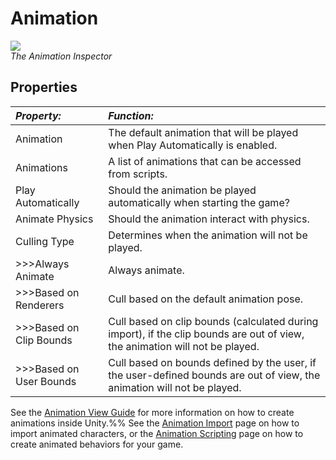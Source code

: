 Animation
=========


![](http://docwiki.hq.unity3d.com/uploads/Main/AnimationInspector35.png)  
_The Animation <span class=keyword>Inspector</span>_

Properties
----------



|**_Property:_** |**_Function:_** |
|:---|:---|
|<span class=component>Animation</span>  |The default animation that will be played when Play Automatically is enabled. |
|<span class=component>Animations</span> |A list of animations that can be accessed from scripts. |
|<span class=component>Play Automatically</span> |Should the animation be played automatically when starting the game? |
|<span class=component>Animate Physics</span> |Should the animation interact with physics. |
|<span class=component>Culling Type</span>|Determines when the animation will not be played.|
|>>><span class=component>Always Animate</span>|Always animate.|
|>>><span class=component>Based on Renderers</span>|Cull based on the default animation pose.|
|>>><span class=component>Based on Clip Bounds</span>|Cull based on clip bounds (calculated during import), if the clip bounds are out of view, the animation will not be played.|
|>>><span class=component>Based on User Bounds</span>|Cull based on bounds defined by the user, if the user-defined bounds are out of view, the animation will not be played.|

See the [Animation View Guide](AnimationEditorGuide.html) for more information on how to create animations inside Unity.%%  See the [Animation Import](Animations.html) page on how to import animated characters, or the [Animation Scripting](AnimationScripting.html) page on how to create animated behaviors for your game.


